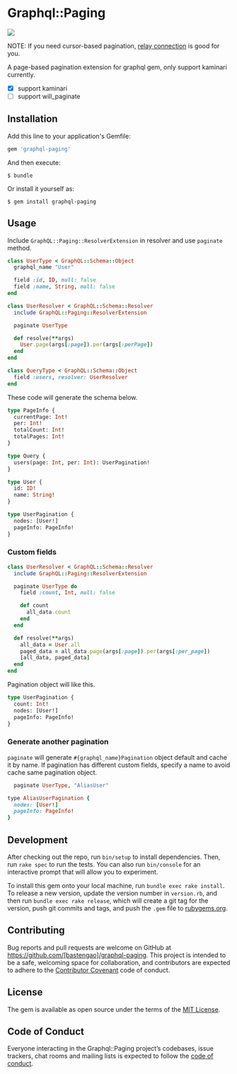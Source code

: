 # Graphql::Paging

![](https://travis-ci.org/bastengao/graphql-paging.svg?branch=master)

NOTE: If you need cursor-based pagination, [relay connection](https://graphql-ruby.org/relay/connections.html) is good for you.

A page-based pagination extension for graphql gem, only support kaminari currently.

* [x] support kaminari
* [ ] support will_paginate

## Installation

Add this line to your application's Gemfile:

```ruby
gem 'graphql-paging'
```

And then execute:

    $ bundle

Or install it yourself as:

    $ gem install graphql-paging

## Usage

Include `GraphQL::Paging::ResolverExtension` in resolver and use `paginate` method.

```ruby
class UserType < GraphQL::Schema::Object
  graphql_name "User"

  field :id, ID, null: false
  field :name, String, null: false
end

class UserResolver < GraphQL::Schema::Resolver
  include GraphQL::Paging::ResolverExtension

  paginate UserType

  def resolve(**args)
    User.page(args[:page]).per(args[:perPage])
  end
end

class QueryType < GraphQL::Schema::Object
  field :users, resolver: UserResolver
end
```

These code will generate the schema below.

```graphql
type PageInfo {
  currentPage: Int!
  per: Int!
  totalCount: Int!
  totalPages: Int!
}

type Query {
  users(page: Int, per: Int): UserPagination!
}

type User {
  id: ID!
  name: String!
}

type UserPagination {
  nodes: [User!]
  pageInfo: PageInfo!
}
```

### Custom fields

```ruby
class UserResolver < GraphQL::Schema::Resolver
  include GraphQL::Paging::ResolverExtension

  paginate UserType do
    field :count, Int, null: false

    def count
      all_data.count
    end
  end

  def resolve(**args)
    all_data = User.all
    paged_data = all_data.page(args[:page]).per(args[:per_page])
    [all_data, paged_data]
  end
end
```

Pagination object will like this.

```graphql
type UserPagination {
  count: Int!
  nodes: [User!]
  pageInfo: PageInfo!
}
```

### Generate another pagination

`paginate` will generate `#{graphql_name}Pagination` object default and cache it by name. If pagination has different custom fields, specify a name to avoid cache same pagination object.

```ruby
  paginate UserType, "AliasUser"
```

```ruby
type AliasUserPagination {
  nodes: [User!]
  pageInfo: PageInfo!
}
```

## Development

After checking out the repo, run `bin/setup` to install dependencies. Then, run `rake spec` to run the tests. You can also run `bin/console` for an interactive prompt that will allow you to experiment.

To install this gem onto your local machine, run `bundle exec rake install`. To release a new version, update the version number in `version.rb`, and then run `bundle exec rake release`, which will create a git tag for the version, push git commits and tags, and push the `.gem` file to [rubygems.org](https://rubygems.org).

## Contributing

Bug reports and pull requests are welcome on GitHub at https://github.com/[bastengao]/graphql-paging. This project is intended to be a safe, welcoming space for collaboration, and contributors are expected to adhere to the [Contributor Covenant](http://contributor-covenant.org) code of conduct.

## License

The gem is available as open source under the terms of the [MIT License](https://opensource.org/licenses/MIT).

## Code of Conduct

Everyone interacting in the Graphql::Paging project’s codebases, issue trackers, chat rooms and mailing lists is expected to follow the [code of conduct](https://github.com/[bastengao]/graphql-paging/blob/master/CODE_OF_CONDUCT.md).
